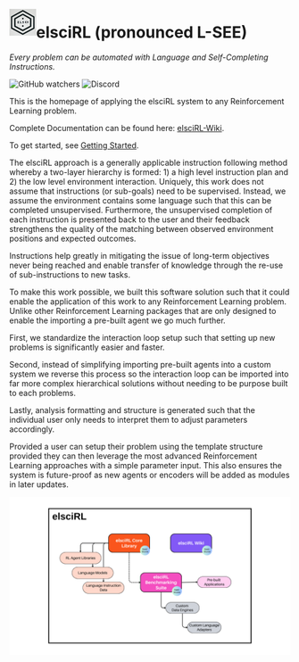 
<a href="url"><img src="https://github.com/pdfosborne/elsciRL-Wiki/blob/main/Resources/images/elsciRL_logo.png" align="left" height="48" width="48" ></a>

# elsciRL (pronounced L-SEE)

*Every problem can be automated with Language and Self-Completing Instructions.*

![GitHub watchers](https://img.shields.io/github/watchers/pdfosborne/elsciRL-Wiki?style=for-the-badge&logo=github&label=Wiki&link=https%3A%2F%2Fgithub.com%2Fpdfosborne%2FelsciRL-Wiki)  ![Discord](https://img.shields.io/discord/1310579689315893248?style=for-the-badge&logo=discord&label=Discord&link=https%3A%2F%2Fdiscord.com%2Fchannels%2F1184202186469683200%2F1184202186998173878)  


This is the homepage of applying the elsciRL system to any Reinforcement Learning problem. 

Complete Documentation can be found here: [elsciRL-Wiki](https://github.com/pdfosborne/elsciRL-Wiki).

To get started, see [Getting Started](https://github.com/pdfosborne/elsciRL-Wiki/blob/main/elsciRL%20Core/I%20-%20Introduction/2%20-%20Getting%20Started.md).

The elsciRL approach is a generally applicable instruction following method whereby a two-layer hierarchy is formed: 1) a high level instruction plan and 2) the low level environment interaction. Uniquely, this work does not assume that instructions (or sub-goals) need to be supervised. Instead, we assume the environment contains some language such that this can be completed unsupervised. Furthermore, the unsupervised completion of each instruction is presented back to the user and their feedback strengthens the quality of the matching between observed environment positions and expected outcomes.

Instructions help greatly in mitigating the issue of long-term objectives never being reached and enable transfer of knowledge through the re-use of sub-instructions to new tasks. 

To make this work possible, we built this software solution such that it could enable the application of this work to any Reinforcement Learning problem. Unlike other Reinforcement Learning packages that are only designed to enable the importing a pre-built agent we go much further. 

First, we standardize the interaction loop setup such that setting up new problems is significantly easier and faster. 

Second, instead of simplifying importing pre-built agents into a custom system we reverse this process so the interaction loop can be imported into far more complex hierarchical solutions without needing to be purpose built to each problems. 

Lastly, analysis formatting and structure is generated such that the individual user only needs to interpret them to adjust parameters accordingly.

Provided a user can setup their problem using the template structure provided they can then leverage the most advanced Reinforcement Learning approaches with a simple parameter input. This also ensures the system is future-proof as new agents or encoders will be added as modules in later updates. 

<a href="url"><img src="https://github.com/pdfosborne/elsciRL-Wiki/blob/main/Resources/images/elscirl_overview.png"></a>

